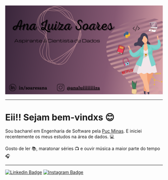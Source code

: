 ![image-readme](imagens/readme.png)

---

# Eii!! Sejam bem-vindxs 😊

Sou bacharel em Engenharia de Software pela [Puc Minas](https://www.pucminas.br/). E iniciei recentemente os meus estudos na área de dados. :computer:  

Gosto de ler :books:, maratonar séries :tv: e ouvir música a maior parte do tempo :headphones:

-----
 [![Linkedin Badge](https://img.shields.io/badge/-Linkedin-6633cc?style=flat-squere&logo=Linkedin&logoColor=white&link=https://www.linkedin.com/in/soaresana/)](https://www.linkedin.com/in/soaresana/) 
[![Instagram Badge](https://img.shields.io/badge/-Instagram-6633cc?style=flat-squere&logo=Instagram&logoColor=white&link=https://www.instagram.com/analuiiiiiiiiza/)](https://www.instagram.com/analuiiiiiiiiza/) 
